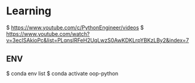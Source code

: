 # Learning
$ https://www.youtube.com/c/PythonEngineer/videos
$ https://www.youtube.com/watch?v=3ecISAkioPc&list=PLqnslRFeH2UqLwzS0AwKDKLrpYBKzLBy2&index=7

## ENV
$ conda env list
$ conda activate oop-python